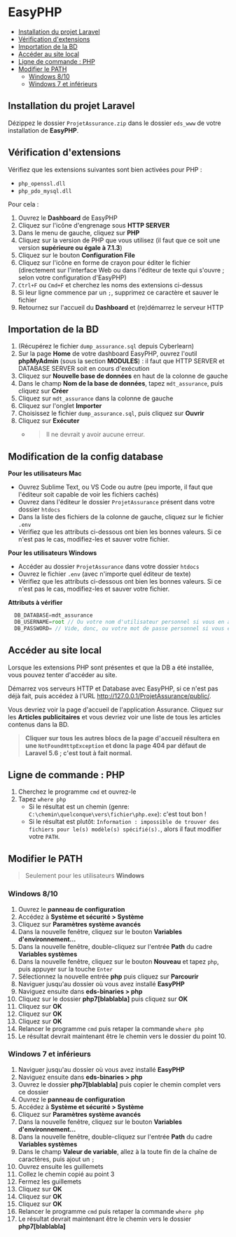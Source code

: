 # EasyPHP

<!-- START doctoc generated TOC please keep comment here to allow auto update -->
<!-- DON'T EDIT THIS SECTION, INSTEAD RE-RUN doctoc TO UPDATE -->


- [Installation du projet Laravel](#installation-du-projet-laravel)
- [Vérification d'extensions](#v%C3%A9rification-dextensions)
- [Importation de la BD](#importation-de-la-bd)
- [Accéder au site local](#acc%C3%A9der-au-site-local)
- [Ligne de commande : PHP](#ligne-de-commande--php)
- [Modifier le PATH](#modifier-le-path)
  - [Windows 8/10](#windows-810)
  - [Windows 7 et inférieurs](#windows-7-et-inf%C3%A9rieurs)

<!-- END doctoc generated TOC please keep comment here to allow auto update -->

## Installation du projet Laravel

Dézippez le dossier `ProjetAssurance.zip` dans le dossier `eds_www` de votre installation de **EasyPHP**.

## Vérification d'extensions

Vérifiez que les extensions suivantes sont bien activées pour PHP :
* `php_openssl.dll`
* `php_pdo_mysql.dll`

Pour cela :

1. Ouvrez le **Dashboard** de EasyPHP
1. Cliquez sur l'icône d'engrenage sous **HTTP SERVER** 
1. Dans le menu de gauche, cliquez sur **PHP**
1. Cliquez sur la version de PHP que vous utilisez (il faut que ce soit une version **supérieure ou égale à 7.1.3**)
1. Cliquez sur le bouton **Configuration File**
1. Cliquez sur l'icône en forme de crayon pour éditer le fichier (directement sur l'interface Web ou dans l'éditeur de texte qui s'ouvre ; selon votre configuration d'EasyPHP)
1. `Ctrl+F` ou `Cmd+F` et cherchez les noms des extensions ci-dessus
1. Si leur ligne commence par un `;`, supprimez ce caractère et sauver le fichier
1. Retournez sur l'accueil du **Dashboard** et (re)démarrez le serveur HTTP

## Importation de la BD

1. (Récupérez le fichier `dump_assurance.sql` depuis Cyberlearn)
1. Sur la page **Home** de votre dashboard EasyPHP, ouvrez l'outil **phpMyAdmin** (sous la section **MODULES**) : il faut que HTTP SERVER et DATABASE SERVER soit en cours d'exécution
1. Cliquez sur **Nouvelle base de données** en haut de la colonne de gauche
1. Dans le champ **Nom de la base de données**, tapez `mdt_assurance`, puis cliquez sur **Créer**
1. Cliquez sur `mdt_assurance` dans la colonne de gauche
1. Cliquez sur l'onglet **Importer**
1. Choisissez le fichier `dump_assurance.sql`, puis cliquez sur **Ouvrir**
1. Cliquez sur **Exécuter**
	* > Il ne devrait y avoir aucune erreur.

## Modification de la config database

**Pour les utilisateurs Mac**
* Ouvrez Sublime Text, ou VS Code ou autre (peu importe, il faut que l'éditeur soit capable de voir les fichiers cachés)
* Ouvrez dans l'éditeur le dossier `ProjetAssurance` présent dans votre dossier `htdocs`
* Dans la liste des fichiers de la colonne de gauche, cliquez sur le fichier `.env`
* Vérifiez que les attributs ci-dessous ont bien les bonnes valeurs. Si ce n'est pas le cas, modifiez-les et sauver votre fichier.

**Pour les utilisateurs Windows**
* Accéder au dossier `ProjetAssurance` dans votre dossier `htdocs`
* Ouvrez le fichier `.env` (avec n'importe quel éditeur de texte)
* Vérifiez que les attributs ci-dessous ont bien les bonnes valeurs. Si ce n'est pas le cas, modifiez-les et sauver votre fichier.

**Attributs à vérifier**

```js
  DB_DATABASE=mdt_assurance
  DB_USERNAME=root // Ou votre nom d'utilisateur personnel si vous en avez manuellement défini un
  DB_PASSWORD= // Vide, donc, ou votre mot de passe personnel si vous en avez manuellement défini un
```
## Accéder au site local

Lorsque les extensions PHP sont présentes et que la DB a été installée, vous pouvez tenter d'accéder au site.

Démarrez vos serveurs HTTP et Database avec EasyPHP, si ce n'est pas déjà fait, puis accédez à l'URL http://127.0.0.1/ProjetAssurance/public/.

Vous devriez voir la page d'accueil de l'application Assurance.
Cliquez sur les **Articles publicitaires** et vous devriez voir une liste de tous les articles contenus dans la BD.
> **Cliquer sur tous les autres blocs de la page d'accueil résultera en une `NotFoundHttpException` et donc la page 404 par défaut de Laravel 5.6 ; c'est tout à fait normal.**

## Ligne de commande : PHP

1. Cherchez le programme `cmd` et ouvrez-le
1. Tapez `where php`
	* Si le résultat est un chemin (genre: `C:\chemin\quelconque\vers\fichier\php.exe`): c'est tout bon !
	* Si le résultat est plutôt: `Information : impossible de trouver des fichiers pour le(s) modèle(s) spécifié(s).`, alors il faut modifier votre `PATH`.

## Modifier le PATH

> Seulement pour les utilisateurs **Windows**

### Windows 8/10

1. Ouvrez le **panneau de configuration**
1. Accédez à **Système et sécurité > Système**
1. Cliquez sur **Paramètres système avancés**
1. Dans la nouvelle fenêtre, cliquez sur le bouton **Variables d'environnement...**
1. Dans la nouvelle fenêtre, double-cliquez sur l'entrée **Path** du cadre **Variables systèmes**
1. Dans la nouvelle fenêtre, cliquez sur le bouton **Nouveau** et tapez `php`, puis appuyer sur la touche `Enter`
1. Sélectionnez la nouvelle entrée **php** puis cliquez sur **Parcourir**
1. Naviguer jusqu'au dossier où vous avez installé **EasyPHP**
1. Naviguez ensuite dans **eds-binaries > php**
1. Cliquez sur le dossier **php7[blablabla]** puis cliquez sur **OK**
1. Cliquez sur **OK**
1. Cliquez sur **OK**
1. Cliquez sur **OK**
1. Relancer le programme `cmd` puis retaper la commande `where php`
1. Le résultat devrait maintenant être le chemin vers le dossier du point 10.

### Windows 7 et inférieurs

1. Naviguer jusqu'au dossier où vous avez installé **EasyPHP**
1. Naviguez ensuite dans **eds-binaries > php**
1. Ouvrez le dossier **php7[blablabla]** puis copier le chemin complet vers ce dossier
1. Ouvrez le **panneau de configuration**
1. Accédez à **Système et sécurité > Système**
1. Cliquez sur **Paramètres système avancés**
1. Dans la nouvelle fenêtre, cliquez sur le bouton **Variables d'environnement...**
1. Dans la nouvelle fenêtre, double-cliquez sur l'entrée **Path** du cadre **Variables systèmes**
1. Dans le champ **Valeur de variable**, allez à la toute fin de la chaîne de caractères, puis ajout un `;`
1. Ouvrez ensuite les guillemets
1. Collez le chemin copié au point 3
1. Fermez les guillemets
1. Cliquez sur **OK**
1. Cliquez sur **OK**
1. Cliquez sur **OK**
1. Relancer le programme `cmd` puis retaper la commande `where php`
1. Le résultat devrait maintenant être le chemin vers le dossier **php7[blablabla]**
